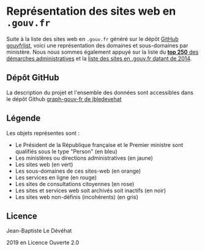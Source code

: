 # Représentation des sites web en `.gouv.fr`

Suite à la liste des sites web en `.gouv.fr` généré sur le dépôt [GitHub gouvfrlist](https://github.com/bzg/gouvfrlist/blob/master/tested.gouv.fr.txt), voici une représentation des domaines et sous-domaines par ministère. Nous nous sommes également appuyé sur la liste du [**top 250** des démarches administratives](https://www.numerique.gouv.fr/actualites/qualite-des-services-numeriques-deux-nouveaux-outils-pour-suivre-lavancee-de-la-dematerialisation-et-recueillir-lavis-des-usagers/) et la [liste des sites en .gouv.fr datant de 2014](https://www.data.gouv.fr/fr/datasets/listes-des-sites-gouv-fr/).

## Dépôt GitHub

La description du projet et l'ensemble des données sont accessibles dans le dépôt Github [graph-gouv-fr de jbledevehat](https://github.com/jbledevehat/graph-gouv-fr)

## Légende 

Les objets représentes sont :
- Le Président de la République française et le Premier ministre sont qualifiés sous le type "Person" (en bleu)
- Les ministères ou directions administratives (en jaune)
- Les sites web (en vert)
- Les sous-domaines de ces sites-web (en orange)
- Les services en ligne (en rouge)
- Les sites de consultations citoyennes (en rose)
- Les sites et services web soit archivés soit inactifs (en noir)
- Les sites web non-définis (incohérents) (en gris)

## Licence 
Jean-Baptiste Le Dévéhat 

2019 en Licence Ouverte 2.0